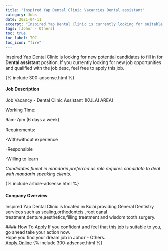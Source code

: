 ```yaml
---
title: "Inspired Yap Dental Clinic Vacancies Dental assistant" 
category: Jobs 
date: 2021-04-11 
excerpt: "Inspired Yap Dental Clinic is currently looking for suitable person to fill in the Dental assistant which based in Johor - Others" 
tags: [Johor - Others] 
toc: true 
toc_label: TOC 
toc_icon: "fire" 
--- 
```


<p>Inspired Yap Dental Clinic is looking for new potential candidates to fill in for <b>Dental assistant</b> position. If you currently looking for new job opportunities and qualified with the job desc, feel free to apply this job.
</p>{% include 300-adsense.html %} 
<div><div><h4>Job Description</h4></div><div><div><span><div><p>Job Vacancy - Dental Clinic Assistant&#160;(KULAI AREA)</p><p>Working Time:</p><p>9am-7pm (6 days a week)</p><p>Requirements:</p><p>-With/without experience</p><p>-Responsible</p><p>-Willing to learn</p><p><em>Candidates fluent in mandarin preferred as role requires candidate to deal with mandarin speaking clients.</em></p></div></span></div></div></div> 
{% include article-adsense.html %} 
<div><div><h4>Company Overview</h4></div><div><div><span><div><p>Inspired Yap Dental Clinic is located in Kulai providing General Dentistry services such as scaling,orthodontcis ,root canal treatment,denture,aesthetics,filling treatment and wisdom tooth surgery.</p></div></span></div></div></div> 
#### How To Apply 
If you confident and feel that this job is suitable to you, go ahead take your action now. <br/> 
Hope you find your dream job in Johor - Others. <br/> 
<a href="https://www.jobstreet.com.my/en/job/dental-assistant-4506016?jobId=jobstreet-my-job-4506016&" class="btn btn--info" target="_blank" rel="nofollow noopenner">Apply Online</a> 
{% include 300-adsense.html %} 